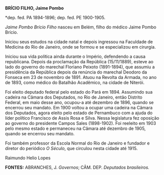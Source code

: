**BRÍCIO FILHO, Jaime Pombo**

\*dep. fed. PA 1894-1896; dep. fed. PE 1900-1905.

*Jaime Pombo Brício Filho* nasceu em Belém, filho do médico Jaime Pombo
Brício.

Iniciou seus estudos na cidade natal e depois ingressou na Faculdade de
Medicina do Rio de Janeiro, onde se formou e se especializou em
cirurgia.

Iniciou sua vida política ainda durante o Império, defendendo a causa
republicana. Depois da proclamação da República (15/11/1889), esteve ao
lado do governo do marechal Floriano Peixoto (1891-1894), que assumiu a
presidência da República depois da renúncia do marechal Deodoro da
Fonseca em 23 de novembro de 1891. Atuou na Revolta da Armada, no ano de
1893, como médico do Batalhão Acadêmico, na cidade de Niterói.

Foi eleito deputado federal pelo estado do Pará em 1894. Assumindo sua
cadeira na Câmara dos Deputados, no Rio de Janeiro, então Distrito
Federal, em maio desse ano, ocupou-a até dezembro de 1896, quando se
encerrou seu mandato. Em 1900 voltou a ocupar uma cadeira na Câmara dos
Deputados, agora eleito pelo estado de Pernambuco com a ajuda do líder
político Francisco de Assis Rosa e Silva. Nessa legislatura fez oposição
ao governo do presidente Campos Sales (1898-1902). Foi reeleito em 1903
pelo mesmo estado e permaneceu na Câmara até dezembro de 1905, quando se
encerrou seu mandato.

Foi também professor da Escola Normal do Rio de Janeiro e fundador e
diretor do periódico *O Século*, que circulou nesta cidade até 1915.

Raimundo Helio Lopes

**FONTES:** ABRANCHES, J. *Governos*; CÂM. DEP. *Deputados brasileiros.*
